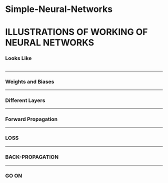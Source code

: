 # Simple-Neural-Networks
<h1>ILLUSTRATIONS OF WORKING OF NEURAL NETWORKS</h1>
<h3>Looks Like</h3>
<img src="" alt="">
<hr>
<h3>Weights and Biases</h3>
<hr>
<h3>Different Layers</h3>
<hr>
<h3>Forward Propagation</h3>
<hr>
<h3>LOSS</h3>
<hr>
<h3>BACK-PROPAGATION</h3>
<hr>
<h3>GO ON</h3>
